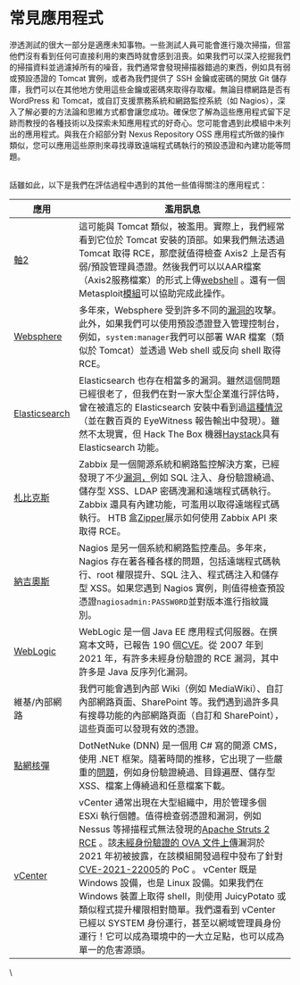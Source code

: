 # 常見應用程式

滲透測試的很大一部分是適應未知事物。一些測試人員可能會進行幾次掃描，但當他們沒有看到任何可直接利用的東西時就會感到沮喪。如果我們可以深入挖掘我們的掃描資料並過濾掉所有的噪音，我們通常會發現掃描器錯過的東西，例如具有弱或預設憑證的 Tomcat 實例，或者為我們提供了 SSH 金鑰或密碼的開放 Git 儲存庫，我們可以在其他地方使用這些金鑰或密碼來取得存取權。無論目標網路是否有 WordPress 和 Tomcat，或自訂支援票務系統和網路監控系統（如 Nagios），深入了解必要的方法論和思維方式都會讓您成功。確保您了解為這些應用程式留下足跡而教授的各種技術以及探索未知應用程式的好奇心。您可能會遇到此模組中未列出的應用程式。與我在介紹部分對 Nexus Repository OSS 應用程式所做的操作類似，您可以應用這些原則來尋找導致遠端程式碼執行的預設憑證和內建功能等問題。

\
話雖如此，以下是我們在評估過程中遇到的其他一些值得關注的應用程式：

| 應用                                                                          | 濫用訊息                                                                                                                                                                                                                                                                                                                                                                                                                                                                                                                                                                                                 |
| --------------------------------------------------------------------------- | ---------------------------------------------------------------------------------------------------------------------------------------------------------------------------------------------------------------------------------------------------------------------------------------------------------------------------------------------------------------------------------------------------------------------------------------------------------------------------------------------------------------------------------------------------------------------------------------------------- |
| [軸2](https://axis.apache.org/axis2/java/core/)                              | 這可能與 Tomcat 類似，被濫用。實際上，我們經常看到它位於 Tomcat 安裝的頂部。如果我們無法透過 Tomcat 取得 RCE，那麼就值得檢查 Axis2 上是否有弱/預設管理員憑證。然後我們可以以AAR檔案（Axis2服務檔案）的形式上傳[webshel​​l](https://github.com/tennc/webshell/tree/master/other/cat.aar) 。還有一個 Metasploit[模組](https://packetstormsecurity.com/files/96224/Axis2-Upload-Exec-via-REST.html)可以協助完成此操作。                                                                                                                                                                                                                                                                                   |
| [Websphere](https://en.wikipedia.org/wiki/IBM_WebSphere_Application_Server) | 多年來，Websphere 受到許多不同的[漏洞的](https://www.cvedetails.com/vulnerability-list/vendor_id-14/product_id-576/cvssscoremin-9/cvssscoremax-/IBM-Websphere-Application-Server.html)攻擊。此外，如果我們可以使用預設憑證登入管理控制台，例如，`system:manager`我們可以部署 WAR 檔案（類似於 Tomcat）並透過 Web shell 或反向 shell 取得 RCE。                                                                                                                                                                                                                                                                                                                        |
| [Elasticsearch](https://en.wikipedia.org/wiki/Elasticsearch)                | Elasticsearch 也存在相當多的漏洞。雖然這個問題已經很老了，但我們在對一家大型企業進行評估時，曾在被遺忘的 Elasticsearch 安裝中看到過[這種情況](https://www.exploit-db.com/exploits/36337)（並在數百頁的 EyeWitness 報告輸出中發現）。雖然不太現實，但 Hack The Box 機器[Haystack](https://youtube.com/watch?v=oGO9MEIz_tI\&t=54)具有 Elasticsearch 功能。                                                                                                                                                                                                                                                                                                                                   |
| [札比克斯](https://en.wikipedia.org/wiki/Zabbix)                                | Zabbix 是一個開源系統和網路監控解決方案，已經發現了不少[漏洞，](https://www.cvedetails.com/vulnerability-list/vendor_id-5667/product_id-9588/Zabbix-Zabbix.html)例如 SQL 注入、身份驗證繞過、儲存型 XSS、LDAP 密碼洩漏和遠端程式碼執行。 Zabbix 還具有內建功能，可濫用以取得遠端程式碼執行。 HTB 盒[Zipper](https://youtube.com/watch?v=RLvFwiDK_F8\&t=250)展示如何使用 Zabbix API 來取得 RCE。                                                                                                                                                                                                                                                                                               |
| [納吉奧斯](https://en.wikipedia.org/wiki/Nagios)                                | Nagios 是另一個系統和網路監控產品。多年來，Nagios 存在著各種各樣的問題，包括遠端程式碼執行、root 權限提升、SQL 注入、程式碼注入和儲存型 XSS。如果您遇到 Nagios 實例，則值得檢查預設憑證`nagiosadmin:PASSW0RD`並對版本進行指紋識別。                                                                                                                                                                                                                                                                                                                                                                                                                                                       |
| [WebLogic](https://en.wikipedia.org/wiki/Oracle_WebLogic_Server)            | WebLogic 是一個 Java EE 應用程式伺服器。在撰寫本文時，已報告 190 個[CVE](https://www.cvedetails.com/vulnerability-list/vendor_id-93/product_id-14534/Oracle-Weblogic-Server.html)。從 2007 年到 2021 年，有許多未經身份驗證的 RCE 漏洞，其中許多是 Java 反序列化漏洞。                                                                                                                                                                                                                                                                                                                                                                                    |
| 維基/內部網路                                                                     | 我們可能會遇到內部 Wiki（例如 MediaWiki）、自訂內部網路頁面、SharePoint 等。我們遇到過許多具有搜尋功能的內部網路頁面（自訂和 SharePoint），這些頁面可以發現有效的憑證。                                                                                                                                                                                                                                                                                                                                                                                                                                                                                               |
| [點網核彈](https://en.wikipedia.org/wiki/DNN_\(software\))                      | DotNetNuke (DNN) 是一個用 C# 寫的開源 CMS，使用 .NET 框架。隨著時間的推移，它出現了一些嚴重的[問題](https://www.cvedetails.com/vulnerability-list/vendor_id-2486/product_id-4306/Dotnetnuke-Dotnetnuke.html)，例如身份驗證繞過、目錄遍歷、儲存型 XSS、檔案上傳繞過和任意檔案下載。                                                                                                                                                                                                                                                                                                                                                                                     |
| [vCenter](https://en.wikipedia.org/wiki/VCenter)                            | vCenter 通常出現在大型組織中，用於管理多個 ESXi 執行個體。值得檢查弱憑證和漏洞，例如Nessus 等掃描程式無法發現的[Apache Struts 2 RCE](https://blog.gdssecurity.com/labs/2017/4/13/vmware-vcenter-unauthenticated-rce-using-cve-2017-5638-apach.html) 。該[未經身份驗證的 OVA 文件上傳](https://www.rapid7.com/db/modules/exploit/multi/http/vmware_vcenter_uploadova_rce/)漏洞於 2021 年初被披露，在該模組開發過程中發布了針對[CVE-2021-22005](https://cve.mitre.org/cgi-bin/cvename.cgi?name=CVE-2021-22005)的 PoC 。 vCenter 既是 Windows 設備，也是 Linux 設備。如果我們在 Windows 裝置上取得 shell，則使用 JuicyPotato 或類似程式提升權限相對簡單。我們還看到 vCenter 已經以 SYSTEM 身份運行，甚至以網域管理員身份運行！它可以成為環境中的一大立足點，也可以成為單一的危害源頭。 |

\
